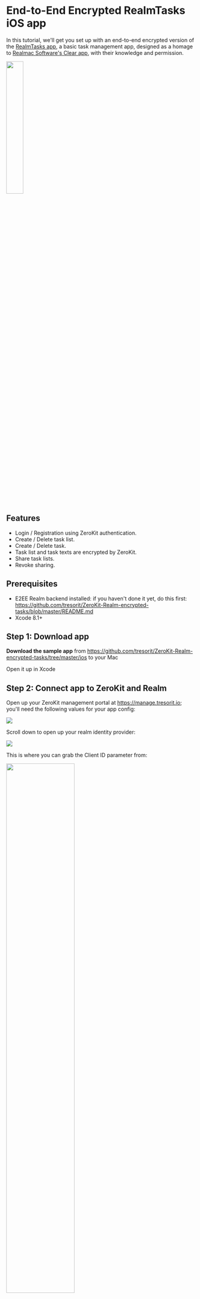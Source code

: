 # End-to-End Encrypted RealmTasks iOS app

In this tutorial, we'll get you set up with an end-to-end encrypted version of the [RealmTasks app](https://github.com/realm-demos/realm-tasks/tree/master/RealmTasks%20Apple), a basic task management app, designed as a homage to [Realmac Software's Clear app](http://realmacsoftware.com/clear), with their knowledge and permission.

<img src="/.images/ios-sample-tasks.png" width="30%">

## Features
* Login / Registration using ZeroKit authentication.
* Create / Delete task list.
* Create / Delete task.
* Task list and task texts are encrypted by ZeroKit.
* Share task lists.
* Revoke sharing.

## Prerequisites

* E2EE Realm backend installed: if you haven't done it yet, do this first: https://github.com/tresorit/ZeroKit-Realm-encrypted-tasks/blob/master/README.md
* Xcode 8.1+

## Step 1: Download app
**Download the sample app** from https://github.com/tresorit/ZeroKit-Realm-encrypted-tasks/tree/master/ios to your Mac

Open it up in Xcode

## Step 2: Connect app to ZeroKit and Realm
Open up your ZeroKit management portal at https://manage.tresorit.io; you'll need the following values for your app config:

<img src="/.images/zerokit-basic-settings.png">

Scroll down to open up your realm identity provider:

<img src="/.images/zerokit-basic-idpclientedit.png">

This is where you can grab the Client ID parameter from:

<img src="/.images/zerokit-idp-copy1.png" width="60%">

In the `RealmTasks Shared/Config.plist` file set the values for `ZeroKitAPIBaseURL`, `ZeroKitClientId`, `ZeroKitAppBackend`, `RealmPort` and `RealmHost`:

```xml
<key>RealmPort</key>
<integer>9080</integer>
<key>RealmHost</key>
<string>Your realm host, eg. 10.0.2.2</string>
<key>ZeroKitServiceURL</key>
<string>This is your Service URL https://abcde12345.api.tresorit.io</string>
<key>ZeroKitClientId</key>
<string>This is your Client ID abcde12345_fghij67890</string>
<key>ZeroKitAppBackend</key>
<string>This is your ZeroKit node backend http://10.0.2.2:3000</string>
```

# Step 3: Test-drive the app

You are now ready to **Build and Run** (**⌘R**) the app in Xcode!

## Step 3: Test-drive the app
Choose one of the latest emulator devices, for example **Google's Pixel XL**, and run the app:

<img src="/.images/ios-sample-login.png" width="40%">

Once the app started up, **REGISTER a user with a test-user-** prefix, such as **test-user-Alice**:

<img src="/.images/ios-sample-reg.png" width="40%">

**Note**: the test-user- prefix will get your user account automatically approved in your sandbox tenant. Otherwise, your new user registration will stuck without validation and won't be able to log in.

Once logged in with the user, create a new task list with the (plus) sign and tap in it:

<img src="/.images/ios-sample-tasks-empty.png" width="40%">

Open the list and add task items:

<img src="/.images/ios-sample-tasks.png" width="40%">

**These task items are now all end-to-end encrypted. Check out the tasks' titles using a Realm Object Browser**:

Browse to your Realm server's Realms list: http://localhost:9080/#!/realms and find Alice's *realmtasks* realm. Copy the link's address:

<img src="/.images/realm-dashboard-realms.png" width="80%">

Open Realm Object Browser, paste the Url into the Realm URL box and delete the highlighted part. Enter your Realm admin username & password and hit Open:

<img src="/.images/realm-browser-login.png" width="40%">

Check out the Tasks collection inside the realm, it's end-to-end encrypted!

<img src="/.images/realm-browser-e2ee.png" width="50%">

You can now log out with the → sign, create another test-user- user and share task lists with each other as in this video.
The ZeroKit SDK seamlessly handles the encryption keys for the realms.

## How the app works?

The app contains the source code of the original [RealmTasks iOS app](https://github.com/realm-demos/realm-tasks/tree/master/RealmTasks%20Apple) extended with the **Zerokit SDK**.

* The text content of the `Task` and `TaskList` objects are encrypted by ZeroKit, so unauthorized users cannot access this data.
* The `TaskListList` is shareable, so it is now possible to provide access rights for different users to handle the same task list.
* The logged in user can share his/her list with an other user. The revocation of these shares are also possible.
* The user can see two sharing lists:
  * *My Shares*: This contains the users who have access to the current user's task lists. Here sharing can be initiated by tapping the *+* button.
  * *Shared with Me*: This contains the users who shared their task lists with the current user.
* `ZeroKit`: The `ZeroKitManager` singleton provides access to a `ZeroKit` instance to handle encryption and decryption of data, and user authentication with the ZeroKit service.
* `Backend`: Most of the cryptographic operations (including invites and sharing) must be done client side by the SDK library. To provide control over these operations, and to prevent possible abuse by tampering the client, we introduced the admin API. All client initiated changes which has a permanent effect on the server has to be approved through the Admin API (typically by the server backend of the integrated app). The communication with the backend is implemented in the `Backend.swift` file.

### 3rd-party libraries used

- [ZeroKit](https://github.com/tresorit/ZeroKit-iOS-SDK): ZeroKit is a simple, breach-proof user authentication and end-to-end encryption library.
- [RealmSwift](https://github.com/realm/realm-cocoa/tree/master/RealmSwift): Realm Swift enables you to efficiently write your app’s model layer in a safe, persisted and fast way.
- [RealmLoginKit](https://github.com/realm-demos/realm-loginkit): A generic interface for logging in to Realm Mobile Platform apps.
- [Cartography](https://github.com/robb/Cartography): A declarative Auto Layout DSL for Swift.
- [SwiftLint](https://github.com/realm/SwiftLint): A tool to enforce Swift style and conventions.
